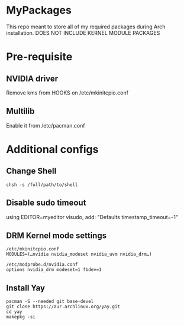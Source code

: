 # MyPackages
This repo meant to store all of my required packages during Arch installation. DOES NOT INCLUDE KERNEL MODULE PACKAGES
# Pre-requisite
## NVIDIA driver
Remove kms from HOOKS on /etc/mkinitcpio.conf
## Multilib
Enable it from /etc/pacman.conf
# Additional configs
## Change Shell
```
chsh -s /full/path/to/shell
```
## Disable sudo timeout
using EDITOR=myeditor visudo, add:
"Defaults timestamp_timeout=-1"
## DRM Kernel mode settings
```
/etc/mkinitcpio.conf
MODULES=(…nvidia nvidia_modeset nvidia_uvm nvidia_drm…)
```
```
/etc/modprobe.d/nvidia.conf
options nvidia_drm modeset=1 fbdev=1
```

## Install Yay
```
pacman -S --needed git base-devel
git clone https://aur.archlinux.org/yay.git
cd yay
makepkg -si
```
